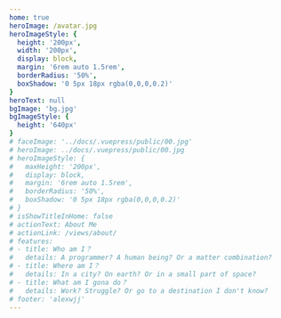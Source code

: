 ```yaml
---
home: true
heroImage: /avatar.jpg
heroImageStyle: {
  height: '200px',
  width: '200px',
  display: block,
  margin: '6rem auto 1.5rem',
  borderRadius: '50%',
  boxShadow: '0 5px 18px rgba(0,0,0,0.2)'
}
heroText: null
bgImage: 'bg.jpg'
bgImageStyle: {
  height: '640px'
}
# faceImage: '../docs/.vuepress/public/00.jpg'
# heroImage: ../docs/.vuepress/public/00.jpg
# heroImageStyle: {
#   maxHeight: '200px',
#   display: block,
#   margin: '6rem auto 1.5rem',
#   borderRadius: '50%',
#   boxShadow: '0 5px 18px rgba(0,0,0,0.2)'
# }
# isShowTitleInHome: false
# actionText: About Me
# actionLink: /views/about/
# features:
# - title: Who am I？
#   details: A programmer? A human being? Or a matter combination?
# - title: Where am I？
#   details: In a city? On earth? Or in a small part of space?
# - title: What am I gona do？
#   details: Work? Struggle? Or go to a destination I don't know?
# footer: 'alexwjj'
---
```

